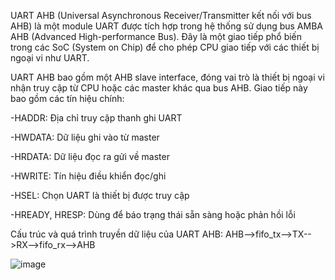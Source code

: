 UART AHB (Universal Asynchronous Receiver/Transmitter kết nối với bus AHB) là một module UART được tích hợp trong hệ thống sử dụng bus AMBA AHB (Advanced High-performance Bus). Đây là một giao tiếp phổ biến trong các SoC (System on Chip) để cho phép CPU giao tiếp với các thiết bị ngoại vi như UART.

UART AHB bao gồm một AHB slave interface, đóng vai trò là thiết bị ngoại vi nhận truy cập từ CPU hoặc các master khác qua bus AHB. Giao tiếp này bao gồm các tín hiệu chính:

-HADDR: Địa chỉ truy cập thanh ghi UART

-HWDATA: Dữ liệu ghi vào từ master

-HRDATA: Dữ liệu đọc ra gửi về master

-HWRITE: Tín hiệu điều khiển đọc/ghi

-HSEL: Chọn UART là thiết bị được truy cập

-HREADY, HRESP: Dùng để báo trạng thái sẵn sàng hoặc phản hồi lỗi

Cấu trúc và quá trình truyền dữ liệu của UART AHB:
AHB-->fifo_tx-->TX-->RX-->fifo_rx-->AHB



![image](https://github.com/user-attachments/assets/ac49d8d8-2488-4729-8c04-37f1ce9ee374)
